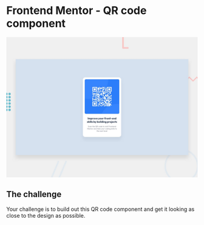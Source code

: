 # Frontend Mentor - QR code component

![Design preview for the QR code component coding challenge](./design/desktop-preview.jpg)

## The challenge

Your challenge is to build out this QR code component and get it looking as close to the design as possible.